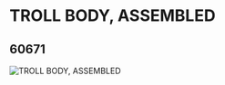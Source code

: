 # TROLL BODY, ASSEMBLED
## 60671
![TROLL BODY, ASSEMBLED](https://lc-www-live-s.legocdn.com/media/bricks/5/2/4516981.jpg)